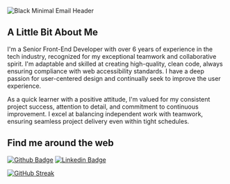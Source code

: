 <!-- <img width="100%" alt="Screenshot 2022-07-23 at 21 11 48" src="https://user-images.githubusercontent.com/16991001/180621326-b06120ad-1d20-46eb-91d0-b1df4e5484ae.png"> -->

![Black Minimal Email Header](https://github.com/maisamaximo/maisamaximo/assets/16991001/1527be8e-3b18-43f2-8fa0-ded9ae384aad)


## A Little Bit About Me 

I'm a Senior Front-End Developer with over 6 years of experience in the tech industry, recognized for my exceptional teamwork and collaborative spirit. I'm adaptable and skilled at creating high-quality, clean code, always ensuring compliance with web accessibility standards. I have a deep passion for user-centered design and continually seek to improve the user experience.

As a quick learner with a positive attitude, I'm valued for my consistent project success, attention to detail, and commitment to continuous improvement. I excel at balancing independent work with teamwork, ensuring seamless project delivery even within tight schedules.

## Find me around the web
[![Github Badge](https://img.shields.io/badge/-Github-6f77b0?style=flat-square&logo=Github&logoColor=white&link=https://github.com/maisamaximo)](https://github.com/maisamaximo)
[![Linkedin Badge](https://img.shields.io/badge/-LinkedIn-6f77b0?style=flat-square&logo=Linkedin&logoColor=white&link=https://www.linkedin.com/in/maisa-maximo/)](https://www.linkedin.com/in/maisa-maximo/)
<!--[![Instagram Badge](https://img.shields.io/badge/-Instagram-6f77b0?style=flat-square&logo=Instagram&logoColor=white&link=https://www.instagram.com/tips.frontend/?hl=en)](https://www.instagram.com/tips.frontend/?hl=en)
[![Twitter Badge](https://img.shields.io/badge/-Twitter-6f77b0?style=flat-square&logo=Twitter&logoColor=white&link=https://twitter.com/maisamaximo_)](https://twitter.com/maisamaximo_)
[![Medium Badge](https://img.shields.io/badge/-Medium-6f77b0?style=flat-square&logo=Medium&logoColor=white&link=https://medium.com/@maisa_maximo/teoria-da-janela-quebrada-c27c364892ec)](https://medium.com/@maisa_maximo/teoria-da-janela-quebrada-c27c364892ec)-->
<!--
**maisamaximo/maisamaximo** is a ✨ _special_ ✨ repository because its `README.md` (this file) appears on your GitHub profile.
Here are some ideas to get you started:
- 🔭 I’m currently working on ...
- 🌱 I’m currently learning ...
- 👯 I’m looking to collaborate on ...
- 🤔 I’m looking for help with ...
- 💬 Ask me about ...
- 📫 How to reach me: ...
- 😄 Pronouns: ...
- ⚡ Fun fact: ...
-->
[![GitHub Streak](https://github-readme-streak-stats.herokuapp.com?user=maisamaximo&theme=buefy-dark&hide_border=true&border_radius=10&card_width=1200)](https://git.io/streak-stats)
  

<!--![Readme Card](https://github-readme-stats.vercel.app/api/pin/?username=maisamaximo&repo=maisamaximo-cv)


![Snake animation](https://github.com/maisamaximo/maisamaximo/blob/output/github-contribution-grid-snake.svg)-->


